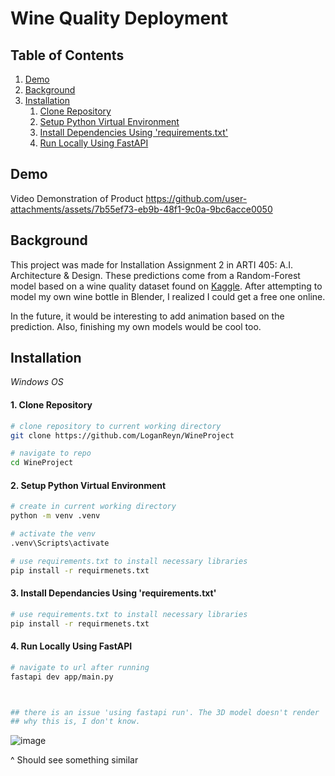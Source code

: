 # Wine Quality Deployment 

## Table of Contents
1. [Demo](#demo)  
2. [Background](#background)  
3. [Installation](#installation)  
    1. [Clone Repository](#1-clone-repository)  
    2. [Setup Python Virtual Environment](#2-setup-python-virtual-environment)  
    3. [Install Dependencies Using 'requirements.txt'](#3-install-dependencies-using-requirementstxt)  
    4. [Run Locally Using FastAPI](#4-run-locally-using-fastapi)


## Demo
Video Demonstration of Product
https://github.com/user-attachments/assets/7b55ef73-eb9b-48f1-9c0a-9bc6acce0050


## Background 
This project was made for Installation Assignment 2 in ARTI 405: A.I. Architecture & Design. 
These predictions come from a Random-Forest model based on a wine quality dataset found on 
[Kaggle](https://www.kaggle.com/datasets/yasserh/wine-quality-dataset). After attempting to model my own wine bottle
in Blender, I realized I could get a free one online.

In the future, it would be interesting to add animation based on the prediction. Also, finishing my own models would be 
cool too. 

## Installation  

*Windows OS*

#### 1. Clone Repository 
```bash
# clone repository to current working directory 
git clone https://github.com/LoganReyn/WineProject

# navigate to repo
cd WineProject
```


#### 2. Setup Python Virtual Environment 
```bash
# create in current working directory
python -m venv .venv

# activate the venv
.venv\Scripts\activate

# use requirements.txt to install necessary libraries
pip install -r requirmenets.txt
```

#### 3. Install Dependancies Using 'requirements.txt'
```bash
# use requirements.txt to install necessary libraries
pip install -r requirmenets.txt
```


#### 4. Run Locally Using FastAPI
```bash
# navigate to url after running 
fastapi dev app/main.py



## there is an issue 'using fastapi run'. The 3D model doesn't render
## why this is, I don't know.
```

![image](https://github.com/user-attachments/assets/efd05761-bc77-405e-a697-57170453018e)
<figcaption> ^ Should see something similar </figcaption>

